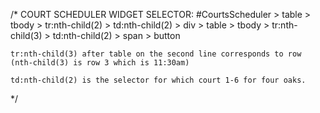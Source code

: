 /*
    COURT SCHEDULER WIDGET SELECTOR:
    #CourtsScheduler > table > tbody > tr:nth-child(2) > td:nth-child(2) > 
    div > table > tbody > tr:nth-child(3) > td:nth-child(2) > span > button
    
    tr:nth-child(3) after table on the second line corresponds to row 
    (nth-child(3) is row 3 which is 11:30am)

    td:nth-child(2) is the selector for which court 1-6 for four oaks.

*/


